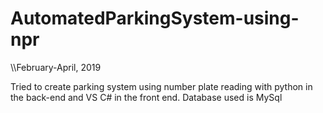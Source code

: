 # AutomatedParkingSystem-using-npr
\\\February-April, 2019

Tried to create parking system using number plate reading with python in the back-end and VS C# in the front end. Database used is MySql 
